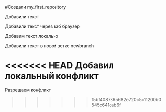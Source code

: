 #Создали my_first_repository

Добавили текст

Добавили текст через вэб браузер

Добавим текст локально

Добавили текст в новой ветке newbranch

<<<<<<< HEAD
Добавил локальный конфликт
=======
Разрешаем конфликт
>>>>>>> f5bf4087865682e720c5c11200b0545c641cab6f
